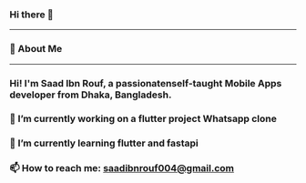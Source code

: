 ### Hi there 👋
---------
<!--
**SaadIbnRouf/SaadIbnRouf** is a ✨ _special_ ✨ repository because its `README.md` (this file) appears on your GitHub profile.

Here are some ideas to get you started:

- 🔭 I’m currently working on ...
- 🌱 I’m currently learning ...
- 👯 I’m looking to collaborate on ...
- 🤔 I’m looking for help with ...
- 💬 Ask me about ...
- 📫 How to reach me: ...
- 😄 Pronouns: ...
- ⚡ Fun fact: ...
-->
### 🚀 About Me
--------
### Hi! I'm Saad Ibn Rouf, a passionatenself-taught Mobile Apps developer from Dhaka, Bangladesh.
### 🔭 I’m currently working on a flutter project Whatsapp clone
### 🌱 I’m currently learning flutter and fastapi
### 📫 How to reach me: saadibnrouf004@gmail.com
